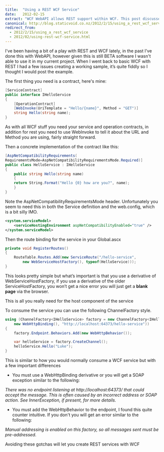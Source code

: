 ```yaml
---
title:  "Using a REST WCF Service"
date:   2012-02-15
extract: "WCF WebAPI allows REST support within WCF. This post discusses some of the gotchas of building REST services with WCF and provides a simple tutorial for creating a basic WCF REST service."
canonical: http://blog.staticvoid.co.nz/2012/2/15/using_a_rest_wcf_service
redirect_from:
  - 2012/2/15/using_a_rest_wcf_service
  - 2012/02/using-rest-wcf-service.html
---
```

I've been having a bit of a play with REST and WCF lately, in the past I've done this with WebAPI, however given this is still BETA software I wasn't able to use it in my current project. When I went back to basic WCF with REST I had a few issues creating a working sample, it’s quite fiddly so I thought I would post the example.

The first thing you need is a contract, here's mine:

``` csharp
[ServiceContract]
public interface IHelloService
{
	[OperationContract]
	[WebInvoke(UriTemplate = "Hello/{name}", Method = "GET")]
	string Hello(string name);
}
```

As with all WCF stuff you need your service and operation contracts, in addition for rest you need to use WebInvoke to tell it about the URL and Method you are using, fairly straight forward.

Then a concrete implementation of the contract like this:

```csharp
[AspNetCompatibilityRequirements(
RequirementsMode=AspNetCompatibilityRequirementsMode.Required)]
public class HelloService : IHelloService
{
	public string Hello(string name)
	{
	return String.Format("Hello {0} how are you?", name);
	}
}
```


Note the AspNetCompatibilityRequirementsMode header. Unfortunately you seem to
need this in both the Service definition and the web.config, which is a bit
silly IMO.

``` xml
<system.serviceModel>
	<serviceHostingEnvironment aspNetCompatibilityEnabled="true" />
</system.serviceModel>
```

Then the route binding for the service in your Global.ascx

```csharp
private void RegisterRoutes()
{
	RouteTable.Routes.Add(new ServiceRoute("/hello-service",
		new WebServiceHostFactory(), typeof(HelloService)));
}
```

This looks pretty simple but what’s important is that you use a derivative of WebServiceHostFactory, if you use a derivative of the older ServiceHostFactory, you won’t get a nice error you will just get a **blank page** via the browser.

This is all you really need for the host component of the service

To consume the service you can use the following ChannelFactory style.

``` csharp
using (ChannelFactory<IHelloService> factory = new ChannelFactory<IHelloService>(
	new WebHttpBinding(), "http://localhost:64373/hello-service"))
{
	factory.Endpoint.Behaviors.Add(new WebHttpBehavior());

	var helloService = factory.CreateChannel();
	helloService.Hello("Luke");
}
```


This is similar to how you would
normally consume a WCF service but with a few important differences

 - You must use a WebHttpBinding derivative or you will get a SOAP exception similar to the following:

 *There was no endpoint listening at
http://localhost:64373/ that could accept the message. This is often caused by
an incorrect address or SOAP action. See InnerException, if present, for more
details.*

 - You must add the WebHttpBehavior to the endpoint, I found this quite counter intuitive. If you don't you will get an error similar to the following:

 *Manual addressing is enabled on this factory, so all messages sent must be pre-addressed.*


Avoiding these gotchas will let you create REST services with WCF
